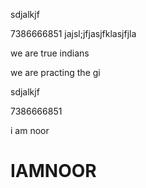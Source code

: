 sdjalkjf



7386666851
jajsl;jfjasjfklasjfjla



we are true indians

we are practing the gi



sdjalkjf



7386666851




i am noor 


# IAMNOOR
